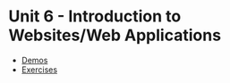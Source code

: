 # Unit 6 - Introduction to Websites/Web Applications

- [Demos](./demos/)
- [Exercises](./exercises/)